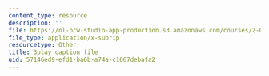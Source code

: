```yaml
---
content_type: resource
description: ''
file: https://ol-ocw-studio-app-production.s3.amazonaws.com/courses/2-003sc-engineering-dynamics-fall-2011/57146ed9efd1ba6ba74ac1667debafa2_Fo-Y6kEMURk.srt
file_type: application/x-subrip
resourcetype: Other
title: 3play caption file
uid: 57146ed9-efd1-ba6b-a74a-c1667debafa2
---
```

